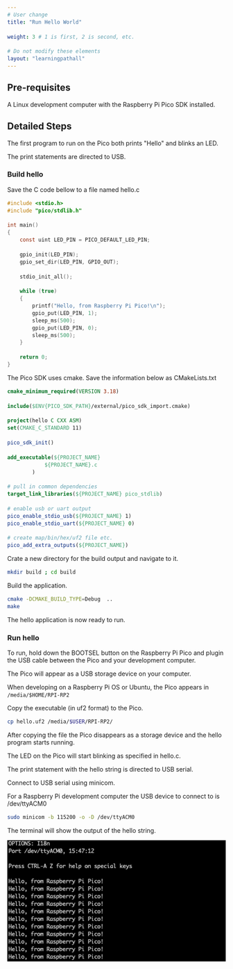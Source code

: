 ```yaml
---
# User change
title: "Run Hello World"

weight: 3 # 1 is first, 2 is second, etc.

# Do not modify these elements
layout: "learningpathall"
---
```


## Pre-requisites

A Linux development computer with the Raspberry Pi Pico SDK installed.

## Detailed Steps

The first program to run on the Pico both prints "Hello" and blinks an LED.

The print statements are directed to USB.

### Build hello

Save the C code bellow to a file named hello.c

```c
#include <stdio.h>
#include "pico/stdlib.h"

int main()
{
    const uint LED_PIN = PICO_DEFAULT_LED_PIN;

    gpio_init(LED_PIN);
    gpio_set_dir(LED_PIN, GPIO_OUT);

    stdio_init_all();

    while (true)
    {
        printf("Hello, from Raspberry Pi Pico!\n");
        gpio_put(LED_PIN, 1);
        sleep_ms(500);
        gpio_put(LED_PIN, 0);
        sleep_ms(500);
    }

    return 0;
}
```

The Pico SDK uses cmake. Save the information below as CMakeLists.txt

```cmake
cmake_minimum_required(VERSION 3.18)

include($ENV{PICO_SDK_PATH}/external/pico_sdk_import.cmake)

project(hello C CXX ASM)
set(CMAKE_C_STANDARD 11)

pico_sdk_init()

add_executable(${PROJECT_NAME}
            ${PROJECT_NAME}.c
        )

# pull in common dependencies
target_link_libraries(${PROJECT_NAME} pico_stdlib)

# enable usb or uart output
pico_enable_stdio_usb(${PROJECT_NAME} 1)
pico_enable_stdio_uart(${PROJECT_NAME} 0)

# create map/bin/hex/uf2 file etc.
pico_add_extra_outputs(${PROJECT_NAME})
```

Crate a new directory for the build output and navigate to it.

```bash
mkdir build ; cd build
```

Build the application.

```bash
cmake -DCMAKE_BUILD_TYPE=Debug  ..
make
```

The hello application is now ready to run.

### Run hello

To run, hold down the BOOTSEL button on the Raspberry Pi Pico and plugin the USB cable between the Pico and your development computer. 

The Pico will appear as a USB storage device on your computer. 

When developing on a Raspberry Pi OS or Ubuntu, the Pico appears in `/media/$HOME/RPI-RP2`

Copy the executable (in uf2 format) to the Pico.

```bash
cp hello.uf2 /media/$USER/RPI-RP2/
```

After copying the file the Pico disappears as a storage device and the hello program starts running. 

The LED on the Pico will start blinking as specified in hello.c. 

The print statement with the hello string is directed to USB serial. 

Connect to USB serial using minicom. 

For a Raspberry Pi development computer the USB device to connect to is /dev/ttyACM0

```bash
sudo minicom -b 115200 -o -D /dev/ttyACM0
```

The terminal will show the output of the hello string.

![Hello on USB serial #left](pico-usb.png)


